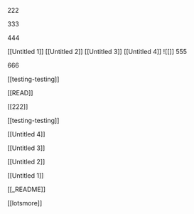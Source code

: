 222

333

444

[[Untitled 1]]
[[Untitled 2]]
[[Untitled 3]]
[[Untitled 4]]
![[]]
555

666

[[testing-testing]]


[[READ]]

[[222]]

[[testing-testing]]

[[Untitled 4]]

[[Untitled 3]]


[[Untitled 2]]

[[Untitled 1]]

[[_README]]

[[lotsmore]]